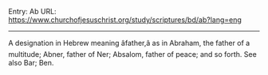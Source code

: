 Entry: Ab
URL: https://www.churchofjesuschrist.org/study/scriptures/bd/ab?lang=eng

---

A designation in Hebrew meaning âfather,â as in Abraham, the father of a multitude; Abner, father of Ner; Absalom, father of peace; and so forth. See also Bar; Ben.
